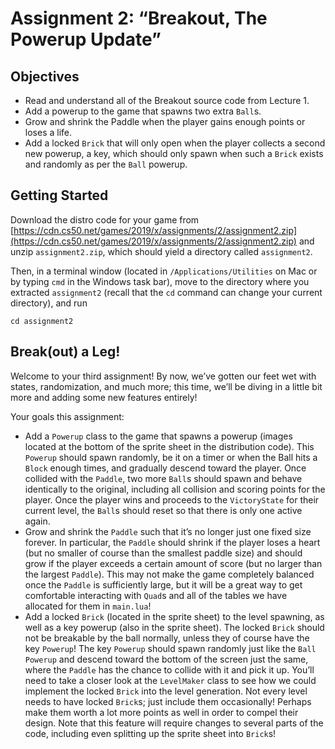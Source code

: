 
<div class="container-lg px-3 my-3 markdown-body">

# Assignment 2: “Breakout, The Powerup Update”

## Objectives

*   Read and understand all of the Breakout source code from Lecture 1.
*   Add a powerup to the game that spawns two extra `Ball`s.
*   Grow and shrink the Paddle when the player gains enough points or loses a life.
*   Add a locked `Brick` that will only open when the player collects a second new powerup, a key, which should only spawn when such a `Brick` exists and randomly as per the `Ball` powerup.

## Getting Started

Download the distro code for your game from [https://cdn.cs50.net/games/2019/x/assignments/2/assignment2.zip](https://cdn.cs50.net/games/2019/x/assignments/2/assignment2.zip) and unzip `assignment2.zip`, which should yield a directory called `assignment2`.

Then, in a terminal window (located in `/Applications/Utilities` on Mac or by typing `cmd` in the Windows task bar), move to the directory where you extracted `assignment2` (recall that the `cd` command can change your current directory), and run

<div class="highlighter-rouge">

<div class="highlight">

    cd assignment2

</div>

</div>

## Break(out) a Leg!

Welcome to your third assignment! By now, we’ve gotten our feet wet with states, randomization, and much more; this time, we’ll be diving in a little bit more and adding some new features entirely!

Your goals this assignment:

*   Add a `Powerup` class to the game that spawns a powerup (images located at the bottom of the sprite sheet in the distribution code). This `Powerup` should spawn randomly, be it on a timer or when the Ball hits a `Block` enough times, and gradually descend toward the player. Once collided with the `Paddle`, two more `Ball`s should spawn and behave identically to the original, including all collision and scoring points for the player. Once the player wins and proceeds to the `VictoryState` for their current level, the `Ball`s should reset so that there is only one active again.
*   Grow and shrink the `Paddle` such that it’s no longer just one fixed size forever. In particular, the `Paddle` should shrink if the player loses a heart (but no smaller of course than the smallest paddle size) and should grow if the player exceeds a certain amount of score (but no larger than the largest `Paddle`). This may not make the game completely balanced once the `Paddle` is sufficiently large, but it will be a great way to get comfortable interacting with `Quad`s and all of the tables we have allocated for them in `main.lua`!
*   Add a locked `Brick` (located in the sprite sheet) to the level spawning, as well as a key powerup (also in the sprite sheet). The locked `Brick` should not be breakable by the ball normally, unless they of course have the key `Powerup`! The key `Powerup` should spawn randomly just like the `Ball` `Powerup` and descend toward the bottom of the screen just the same, where the `Paddle` has the chance to collide with it and pick it up. You’ll need to take a closer look at the `LevelMaker` class to see how we could implement the locked `Brick` into the level generation. Not every level needs to have locked `Brick`s; just include them occasionally! Perhaps make them worth a lot more points as well in order to compel their design. Note that this feature will require changes to several parts of the code, including even splitting up the sprite sheet into `Brick`s!

